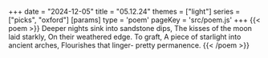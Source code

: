+++
date = "2024-12-05"
title = "05.12.24"
themes = ["light"]
series = ["picks", "oxford"]
[params]
  type = 'poem'
  pageKey = 'src/poem.js'
+++
{{< poem >}}
Deeper nights sink into sandstone dips,
The kisses of the moon laid starkly,
On their weathered edge. To graft,
A piece of starlight into ancient arches,
Flourishes that linger- pretty permanence.
{{< /poem >}}